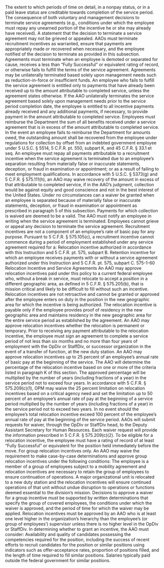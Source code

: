 
The extent to which periods of time on detail, in a nonpay status, or in a paid leave status are creditable towards completion of the service period.
The consequence of both voluntary and management decisions to terminate service agreements (e.g., conditions under which the employee must repay any unearned portion of the incentive he or she may already have received).
A statement that the decision to terminate a service agreement may not be grieved or appealed.
AAOs must terminate recruitment incentives as warranted, ensure that payments are appropriately made or recovered when necessary, and the employee notified of the decision to terminate as provided in this subsection.
Agreements must terminate when an employee is demoted or separated for cause, receives a less than “Fully Successful” or equivalent rating of record, or otherwise fails to fulfill the terms of the service agreement. 
Agreements may be unilaterally terminated based solely upon management needs such as reduction-in-force or insufficient funds. 
An employee who fails to fulfill the service agreement is entitled only to payments that have already been received up to the amount attributable to completed service, unless the agreement states otherwise.  If the AAO unilaterally terminates the service agreement based solely upon management needs prior to the service period completion date, the employee is entitled to all incentive payments already received and any additional payments, if necessary, to provide payment in the amount attributable to completed service. 
Employees must reimburse the Department the sum of all benefits received under a service agreement that is in excess of the amount attributable to completed service.  In the event an employee fails to reimburse the Department for amounts owed, the outstanding amount shall be recovered from the employee under regulations for collection by offset from an indebted government employee under 5 U.S.C. § 5514, 5 C.F.R. pt. 550, subpart K, and 45 C.F.R. § 33.1 et seq. 
An employee must repay all payments attributable to a recruitment incentive when the service agreement is terminated due to an employee’s separation resulting from materially false or inaccurate statements, deception, or fraud in examination or appointment; or as a result of failing to meet employment qualifications.
In accordance with 5 U.S.C. § 5373(g) and 5 C.F.R. § 575.111(h), an AAO may waive recovery of the amount in excess of that attributable to completed service, if in the AAO’s judgment, collection would be against equity and good conscience and not in the best interest of the United States.  Under no circumstances can a waiver be granted when an employee is separated because of materially false or inaccurate statements, deception, or fraud in examination or appointment as prescribed in paragraph 5 of this subsection.  Payments for which collection is waived are deemed to be a valid.
The AAO must notify an employee in writing when the service agreement is terminated.
Employees cannot grieve or appeal any decision to terminate the service agreement.
Recruitment incentives are not a component of an employee’s rate of basic pay for any purpose.
Pursuant to 5 C.F.R. § 575.105(c), a recruitment incentive cannot commence during a period of employment established under any service agreement required for a:
Relocation incentive authorized in accordance with this Instruction and 5 C.F.R. pt. 575, subpart B.
Retention incentive for which an employee receives payments with or without a service agreement authorized under this Instruction and 5 C.F.R. pt. 575, subpart C.
575-1-60  Relocation Incentive and Service Agreements
An AAO may approve relocation incentives paid under this policy to a current federal employee who, without a break in service, must relocate to accept a position in a different geographic area, as defined in 5 C.F.R. § 575.205(b), that is mission critical and likely to be difficult to fill without such an incentive.  Relocation incentives are not retroactive and cannot be granted or approved after the employee enters on duty in the position in the new geographic area for which the incentive is being authorized.
The relocation incentive is payable only if the employee provides proof of residency in the new geographic area and maintains residency in the new geographic area for the entire service period as established by the agreement.
An AAO may approve relocation incentives whether the relocation is permanent or temporary. 
Prior to receiving any payment attributable to the relocation incentive, the employee must sign an agreement to complete a service period of not less than six months and no more than four years of employment with the OpDiv or StaffDiv, or successor organization in the event of a transfer of function, at the new duty station. 
An AAO may approve relocation incentives up to 25 percent of an employee’s annual rate of basic pay at the beginning of the service. 
The AAO will determine the percentage of the relocation incentive based on one or more of the criteria listed in paragraph K of this section.  The approved percentage will be multiplied by the number of years (including fractions of a year) in the service period not to exceed four years.
In accordance with 5 C.F.R. § 575.209(c)(1), OPM may waive the 25 percent limitation on relocation incentives based on a critical agency need and set the limitation up to 50 percent of an employee’s annual rate of pay at the beginning of a service period multiplied by the number of years (including fractions of a year) in the service period not to exceed two years.  In no event should the employee’s total relocation incentive exceed 100 percent of the employee’s annual rate of pay at the beginning of the service period.  AAOs will submit requests for waiver, through the OpDiv or StaffDiv head, to the Deputy Assistant Secretary for Human Resources.  Each waiver request will provide the information prescribed in 5 C.F.R. § 575.209(c)(2). 
To be eligible for a relocation incentive, the employee must have a rating of record of at least “Fully Successful” or equivalent for the position held immediately before the move.
For group relocation incentives only.
An AAO may waive the requirement to make case-by-case determinations and approve group relocation incentives under the following conditions:
The employee is a member of a group of employees subject to a mobility agreement and relocation incentives are necessary to retain the group of employees to ensure continuation of operations.
A major organizational unit is relocated to a new duty station and the relocation incentives will ensure continued operations of that unit without undue disruption to operations or functions deemed essential to the division’s mission.
Decisions to approve a waiver for a group incentive must be supported by written determinations that specify the group of covered employees, the conditions under which the waiver is approved, and the period of time for which the waiver may be applied.
Relocation incentives must be approved by an AAO who is at least one level higher in the organization’s hierarchy than the employee’s (or group of employees’) supervisor unless there is no higher level in the OpDiv or StaffDiv.
In determining whether to grant an incentive, the AAO must consider:
Availability and quality of candidates possessing the competencies required for the position, including the success of recent efforts to recruit candidates for the position or similar positions using indicators such as offer-acceptance rates, proportion of positions filled, and the length of time required to fill similar positions.
Salaries typically paid outside the federal government for similar positions.